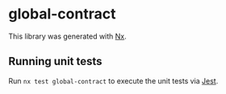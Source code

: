# global-contract

This library was generated with [Nx](https://nx.dev).

## Running unit tests

Run `nx test global-contract` to execute the unit tests via [Jest](https://jestjs.io).
